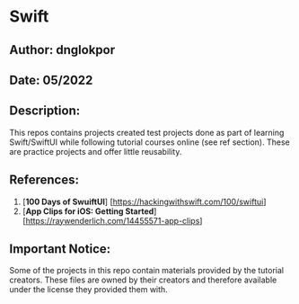 # Swift
## Author: dnglokpor
## Date: 05/2022

## Description:
This repos contains projects created test projects done as part of learning Swift/SwiftUI while following tutorial courses online (see ref section). These are practice projects and offer little reusability.

## References:
1. [**100 Days of SwuiftUI**] [<https://hackingwithswift.com/100/swiftui>]
2. [**App Clips for iOS: Getting Started**] [<https://raywenderlich.com/14455571-app-clips>]

## Important Notice:
Some of the projects in this repo contain materials provided by the tutorial creators. These files are owned by their creators and therefore available under the license they provided them with. 

